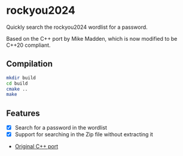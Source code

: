 # rockyou2024

Quickly search the rockyou2024 wordlist for a password.

Based on the C++ port by Mike Madden, which is now modified to be C++20 compliant.

## Compilation

```bash
mkdir build
cd build
cmake ..
make
```

## Features

- [x] Search for a password in the wordlist
- [x] Support for searching in the Zip file without extracting it

* [Original C++ port](https://github.com/mikemadden42/rockyou2024)
